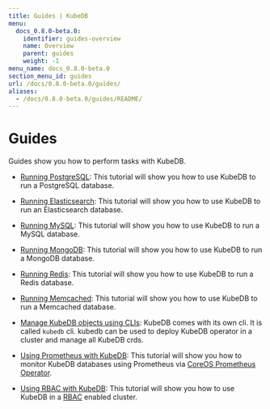 ```yaml
---
title: Guides | KubeDB
menu:
  docs_0.8.0-beta.0:
    identifier: guides-overview
    name: Overview
    parent: guides
    weight: -1
menu_name: docs_0.8.0-beta.0
section_menu_id: guides
url: /docs/0.8.0-beta.0/guides/
aliases:
  - /docs/0.8.0-beta.0/guides/README/
---
```


# Guides

Guides show you how to perform tasks with KubeDB.

 - [Running PostgreSQL](/docs/guides/postgres/overview.md): This tutorial will show you how to use KubeDB to run a PostgreSQL database.

 - [Running Elasticsearch](/docs/guides/elasticsearch/overview.md): This tutorial will show you how to use KubeDB to run an Elasticsearch database.

 - [Running MySQL](/docs/guides/mysql/overview.md): This tutorial will show you how to use KubeDB to run a MySQL database.

 - [Running MongoDB](/docs/guides/mongodb/overview.md): This tutorial will show you how to use KubeDB to run a MongoDB database.

 - [Running Redis](/docs/guides/redis/overview.md): This tutorial will show you how to use KubeDB to run a Redis database.

 - [Running Memcached](/docs/guides/memcached/README.md): This tutorial will show you how to use KubeDB to run a Memcached database.

 - [Manage KubeDB objects using CLIs](/docs/guides/cli.md): KubeDB comes with its own cli. It is called `kubedb` cli. kubedb can be used to deploy KubeDB operator in a cluster and manage all KubeDB crds.

 - [Using Prometheus with KubeDB](/docs/guides/monitoring.md): This tutorial will show you how to monitor KubeDB databases using Prometheus via [CoreOS Prometheus Operator](https://github.com/coreos/prometheus-operator).

 - [Using RBAC with KubeDB](/docs/guides/rbac.md): This tutorial will show you how to use KubeDB in a [RBAC](https://kubernetes.io/docs/admin/authorization/rbac/) enabled cluster.
